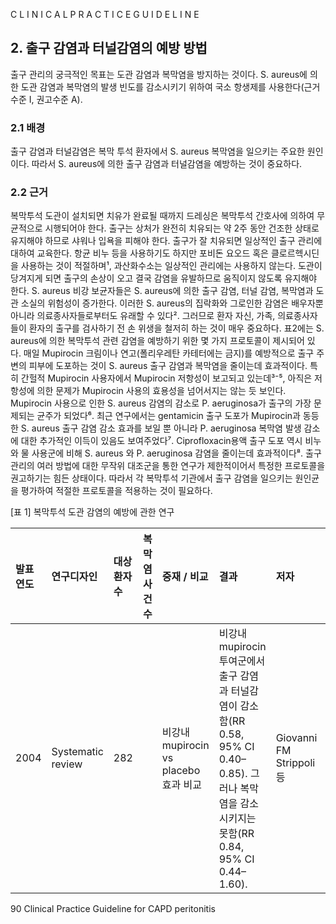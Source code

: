 C L I N I C A L P R A C T I C E G U I D E L I N E

## 2. 출구 감염과 터널감염의 예방 방법

출구 관리의 궁극적인 목표는 도관 감염과 복막염을 방지하는 것이다. S. aureus에 의한 도관 감염과 복막염의 발생 빈도를 감소시키기 위하여 국소 항생제를 사용한다(근거수준 I, 권고수준 A).

### 2.1 배경

출구 감염과 터널감염은 복막 투석 환자에서 S. aureus 복막염을 일으키는 주요한 원인이다. 따라서 S. aureus에 의한 출구 감염과 터널감염을 예방하는 것이 중요하다.

### 2.2 근거

복막투석 도관이 설치되면 치유가 완료될 때까지 드레싱은 복막투석 간호사에 의하여 무균적으로 시행되어야 한다. 출구는 상처가 완전히 치유되는 약 2주 동안 건조한 상태로 유지해야 하므로 샤워나 입욕을 피해야 한다. 출구가 잘 치유되면 일상적인 출구 관리에 대하여 교육한다. 항균 비누 등을 사용하기도 하지만 포비돈 요오드 혹은 클로르헥시딘을 사용하는 것이 적절하며¹, 과산화수소는 일상적인 관리에는 사용하지 않는다. 도관이 당겨지게 되면 출구의 손상이 오고 결국 감염을 유발하므로 움직이지 않도록 유지해야 한다.
S. aureus 비강 보균자들은 S. aureus에 의한 출구 감염, 터널 감염, 복막염과 도관 소실의 위험성이 증가한다. 이러한 S. aureus의 집락화와 그로인한 감염은 배우자뿐 아니라 의료종사자들로부터도 유래할 수 있다². 그러므로 환자 자신, 가족, 의료종사자들이 환자의 출구를 검사하기 전 손 위생을 철저히 하는 것이 매우 중요하다.
표2에는 S. aureus에 의한 복막투석 관련 감염을 예방하기 위한 몇 가지 프로토콜이 제시되어 있다. 매일 Mupirocin 크림이나 연고(폴리우레탄 카테터에는 금지)를 예방적으로 출구 주변의 피부에 도포하는 것이 S. aureus 출구 감염과 복막염을 줄이는데 효과적이다. 특히 간헐적 Mupirocin 사용자에서 Mupirocin 저항성이 보고되고 있는데³⁻⁵, 아직은 저항성에 의한 문제가 Mupirocin 사용의 효용성을 넘어서지는 않는 듯 보인다.
Mupirocin 사용으로 인한 S. aureus 감염의 감소로 P. aeruginosa가 출구의 가장 문제되는 균주가 되었다⁶. 최근 연구에서는 gentamicin 출구 도포가 Mupirocin과 동등한 S. aureus 출구 감염 감소 효과를 보일 뿐 아니라 P. aeruginosa 복막염 발생 감소에 대한 추가적인 이득이 있음도 보여주었다⁷. Ciprofloxacin용액 출구 도포 역시 비누와 물 사용군에 비해 S. aureus 와 P. aeruginosa 감염을 줄이는데 효과적이다⁸.
출구 관리의 여러 방법에 대한 무작위 대조군을 통한 연구가 제한적이어서 특정한 프로토콜을 권고하기는 힘든 상태이다. 따라서 각 복막투석 기관에서 출구 감염을 일으키는 원인균을 평가하여 적절한 프로토콜을 적용하는 것이 필요하다.

[표 1] 복막투석 도관 감염의 예방에 관한 연구

| 발표연도 | 연구디자인 | 대상 환자수 | 복막염 사건수 | 중재 / 비교 | 결과 | 저자 | 참고문헌 |
| :------- | :--------- | :---------- | :---------- | :---------- | :--- | :--- | :------- |
| 2004     | Systematic review | 282         |             | 비강내 mupirocin vs placebo 효과 비교 | 비강내 mupirocin 투여군에서 출구 감염과 터널감염이 감소함(RR 0.58, 95% CI 0.40–0.85). 그러나 복막염을 감소시키지는 못함(RR 0.84, 95% CI 0.44–1.60). | Giovanni FM Strippoli 등 | 9        |

<PAGE>90
Clinical Practice Guideline for CAPD peritonitis